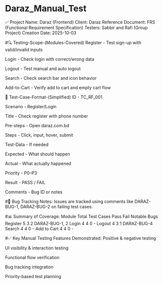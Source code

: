 # Daraz_Manual_Test
✅ Project Name: Daraz (Frontend)
Client: Daraz
Reference Document: FRS (Functional Requirement Specification)
Testers: Sabbir and Rafi (Group Project)
Creation Date: 2025-10-03

#🔍 Testing-Scope-(Modules-Covered)
Register - Test sign-up with valid/invalid inputs

Login - Check login with correct/wrong data

Logout - Test manual and auto logout

Search - Check search bar and icon behavior

Add-to-Cart - Verify add to cart and empty cart flow

🧪 Test-Case-Format-(Simplified)
ID - TC_RF_001

Scenario - Register/Login

Title - Check register with phone number

Pre-steps - Open daraz.com.bd

Steps - Click, input, hover, submit

Test-Data - If needed

Expected - What should happen

Actual - What actually happened

Priority - P0–P3

Result - PASS / FAIL

Comments - Bug ID or notes

#🐞 Bug Tracking Notes:
Issues are tracked using comments like DARAZ-BUG-1, DARAZ-BUG-2 on failing test cases.

#📊 Summary of Coverage:
Module	Total Test Cases	Pass	Fail	Notable Bugs
Register	5	3	2	DARAZ-BUG-1, 2
Login	4	4	0	-
Logout	4	3	1	DARAZ-BUG-4
Search	4	4	0	-
Add to Cart	4	4	0	-

#✅ Key Manual Testing Features Demonstrated:
Positive & negative testing

UI visibility & interaction testing

Functional flow verification

Bug tracking integration

Priority-based test planning
